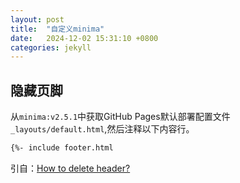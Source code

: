 ```yaml
---
layout: post
title:  "自定义minima"
date:   2024-12-02 15:31:10 +0800
categories: jekyll
---
```


## 隐藏页脚

从`minima:v2.5.1`中获取GitHub Pages默认部署配置文件`_layouts/default.html`,然后注释以下内容行。

``` html
{%- include footer.html
```

引自：[How to delete header?](https://github.com/jekyll/minima/issues/805)
